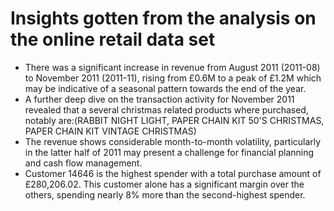 # Insights gotten from the analysis on the online retail data set

- There was a significant increase in revenue from August 2011 (2011-08) to November 2011 (2011-11), rising from £0.6M to a peak of £1.2M which may be indicative of a seasonal pattern towards the end of the year.
- A further deep dive on the transaction activity for November 2011 revealed that a several christmas related products where purchased, notably are:(RABBIT NIGHT LIGHT, PAPER CHAIN KIT 50'S CHRISTMAS, PAPER CHAIN KIT VINTAGE CHRISTMAS)
- The revenue shows considerable month-to-month volatility, particularly in the latter half of 2011 may present a challenge for financial planning and cash flow management.
- Customer 14646 is the highest spender with a total purchase amount of £280,206.02. This customer alone has a significant margin over the others, spending nearly 8% more than the second-highest spender.